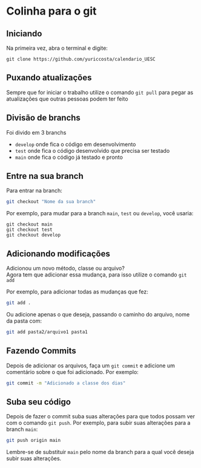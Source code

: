 # Colinha para o git

## Iniciando

Na primeira vez, abra o terminal e digite:

```
git clone https://github.com/yuriccosta/calendario_UESC
```

## Puxando atualizações

Sempre que for iniciar o trabalho utilize o comando `git pull` para pegar as atualizações que outras pessoas podem ter feito

## Divisão de branchs

Foi divido em 3 branchs

- `develop` onde fica o código em desenvolvimento
- `test` onde fica o código desenvolvido que precisa ser testado
- `main` onde fica o código já testado e pronto

## Entre na sua branch

Para entrar na branch:

``` bash
git checkout "Nome da sua branch"
```

Por exemplo, para mudar para a branch `main`, `test` ou `develop`, você usaria:

```
git checkout main
git checkout test
git checkout develop
```

## Adicionando modificações

Adicionou um novo método, classe ou arquivo?  
Agora tem que adicionar essa mudança, para isso utilize o comando `git add`

Por exemplo, para adicionar todas as mudanças que fez:

```bash
git add .
```

Ou adicione apenas o que deseja, passando o caminho do arquivo, nome da pasta com:

``` bash
git add pasta2/arquivo1 pasta1 
```

## Fazendo Commits

Depois de adicionar os arquivos, faça um `git commit` e adicione um comentário sobre o que foi adicionado. Por exemplo:

```bash
git commit -m "Adicionado a classe dos dias"
```

## Suba seu código

Depois de fazer o commit suba suas alterações para que todos possam ver com o comando `git push`. Por exemplo, para subir suas alterações para a branch `main`:

```bash
git push origin main
```

Lembre-se de substituir `main` pelo nome da branch para a qual você deseja subir suas alterações.

